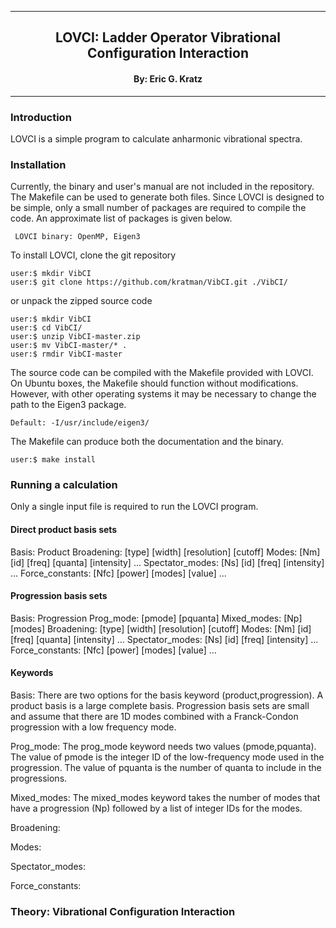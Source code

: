 [//]: # (Mixture of GitHub markdown and HTML. HTML is needed for formatting.)

***
<div align=center> <h2>
LOVCI: Ladder Operator Vibrational Configuration Interaction
</h2> </div>

<div align=center> <h4> By: Eric G. Kratz </h4> </div>

***

### Introduction

LOVCI is a simple program to calculate anharmonic vibrational spectra.

### Installation

Currently, the binary and user's manual are not included in the repository.
The Makefile can be used to generate both files. Since LOVCI is designed to
be simple, only a small number of packages are required to compile the code.
An approximate list of packages is given below.
```
 LOVCI binary: OpenMP, Eigen3
```

To install LOVCI, clone the git repository
```
user:$ mkdir VibCI
user:$ git clone https://github.com/kratman/VibCI.git ./VibCI/
```

or unpack the zipped source code
```
user:$ mkdir VibCI
user:$ cd VibCI/
user:$ unzip VibCI-master.zip
user:$ mv VibCI-master/* .
user:$ rmdir VibCI-master
```

The source code can be compiled with the Makefile provided with LOVCI.
On Ubuntu boxes, the Makefile should function without modifications. However,
with other operating systems it may be necessary to change the path to the
Eigen3 package.
```
Default: -I/usr/include/eigen3/
```

The Makefile can produce both the documentation and the binary.
```
user:$ make install
```

### Running a calculation

Only a single input file is required to run the LOVCI program.

#### Direct product basis sets

Basis: Product
Broadening: [type] [width] [resolution] [cutoff]
Modes: [Nm]
 [id] [freq] [quanta] [intensity]
 ...
Spectator_modes: [Ns]
 [id] [freq] [intensity]
 ...
Force_constants: [Nfc]
 [power] [modes] [value]
 ...

#### Progression basis sets

Basis: Progression
Prog_mode: [pmode] [pquanta]
Mixed_modes: [Np]
 [modes]
Broadening: [type] [width] [resolution] [cutoff]
Modes: [Nm]
 [id] [freq] [quanta] [intensity]
 ...
Spectator_modes: [Ns]
 [id] [freq] [intensity]
 ...
Force_constants: [Nfc]
 [power] [modes] [value]
 ...

#### Keywords

Basis: There are two options for the basis keyword (product,progression).
A product basis is a large complete basis. Progression basis sets are
small and assume that there are 1D modes combined with a Franck-Condon
progression with a low frequency mode.

Prog_mode: The prog_mode keyword needs two values (pmode,pquanta). The value
of pmode is the integer ID of the low-frequency mode used in the progression.
The value of pquanta is the number of quanta to include in the progressions.

Mixed_modes: The mixed_modes keyword takes the number of modes that have
a progression (Np) followed by a list of integer IDs for the modes.

Broadening: 


Modes: 


Spectator_modes: 


Force_constants: 


### Theory: Vibrational Configuration Interaction



